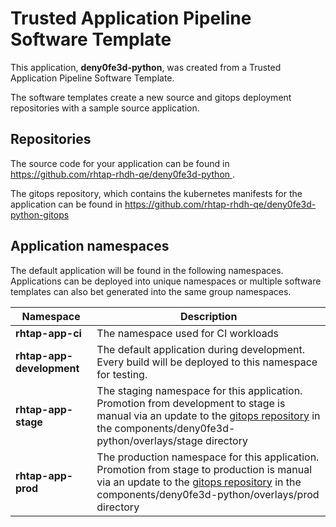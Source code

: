 # Trusted Application Pipeline Software Template

This application, **deny0fe3d-python**, was created from a Trusted Application Pipeline Software Template.

The software templates create a new source and gitops deployment repositories with a sample source application. 

## Repositories

The source code for your application can be found in [https://github.com/rhtap-rhdh-qe/deny0fe3d-python ](https://github.com/rhtap-rhdh-qe/deny0fe3d-python ).
 
The gitops repository, which contains the kubernetes manifests for the application can be found in 
[https://github.com/rhtap-rhdh-qe/deny0fe3d-python-gitops ](https://github.com/rhtap-rhdh-qe/deny0fe3d-python-gitops ) 

## Application namespaces 

The default application will be found in the following namespaces. Applications can be deployed into unique namespaces or multiple software templates can also bet generated into the same group namespaces.  

|  Namespace   |  Description   |  
| -------- | -------- |
| **rhtap-app-ci** | The namespace used for CI workloads |
| **rhtap-app-development** | The default application during development. Every build will be deployed to this namespace for testing. |
| **rhtap-app-stage** | The staging namespace for this application. Promotion from development to stage is manual via an update to the [gitops repository](https://github.com/rhtap-rhdh-qe/deny0fe3d-python-gitops ) in the components/deny0fe3d-python/overlays/stage directory |
| **rhtap-app-prod** | The production namespace for this application. Promotion from stage to production is manual via an update to the [gitops repository](https://github.com/rhtap-rhdh-qe/deny0fe3d-python-gitops ) in the components/deny0fe3d-python/overlays/prod directory |